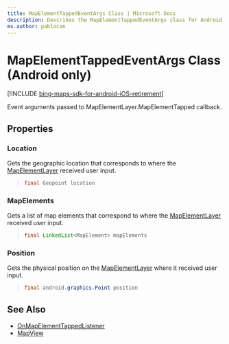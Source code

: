 ```yaml
---
title: MapElementTappedEventArgs Class | Microsoft Docs
description: Describes the MapElementTappedEventArgs class for Android and provides the Location, MapElements, and Position properties.
ms.author: pablocan
---
```


# MapElementTappedEventArgs Class (Android only)

[!INCLUDE [bing-maps-sdk-for-android-iOS-retirement](../../../includes/bing-maps-sdk-for-android-iOS-retirement.md)]

Event arguments passed to MapElementLayer.MapElementTapped callback.

## Properties

### Location

Gets the geographic location that corresponds to where the [MapElementLayer](../MapElementLayer-class.md) received user input.

>```java
> final Geopoint location
>```

### MapElements

Gets a list of map elements that correspond to where the [MapElementLayer](../MapElementLayer-class.md) received user input.

>```java
> final LinkedList<MapElement> mapElements
>```

### Position

Gets the physical position on the [MapElementLayer](../MapElementLayer-class.md) where it received user input.

>```java
> final android.graphics.Point position
>```

## See Also

* [OnMapElementTappedListener](OnMapElementTappedListener-interface.md)
* [MapView](../MapView-class.md)